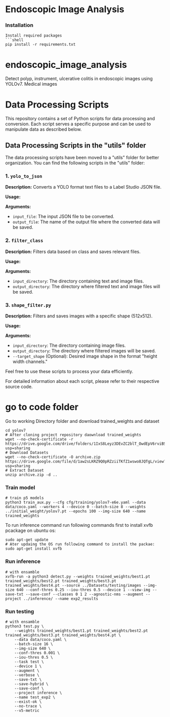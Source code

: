 # Endoscopic Image Analysis
### Installation
```
Install required packages
```shell
pip install -r requirements.txt
```

# endoscopic_image_analysis
Detect polyp, instrument, ulcerative colitis in endoscopic images using YOLOv7. Medical images
# Data Processing Scripts

This repository contains a set of Python scripts for data processing and conversion. Each script serves a specific purpose and can be used to manipulate data as described below.

## Data Processing Scripts in the "utils" folder

The data processing scripts have been moved to a "utils" folder for better organization. You can find the following scripts in the "utils" folder:

### 1. `yolo_to_json`

**Description:** Converts a YOLO format text files to a Label Studio JSON file.

**Usage:**

**Arguments:**
- `input_file`: The input JSON file to be converted.
- `output_file`: The name of the output file where the converted data will be saved.

### 2. `filter_class`

**Description:** Filters data based on class and saves relevant files.

**Usage:**

**Arguments:**
- `input_directory`: The directory containing text and image files.
- `output_directory`: The directory where filtered text and image files will be saved.

### 3. `shape_filter.py`

**Description:** Filters and saves images with a specific shape (512x512).

**Usage:**

**Arguments:**
- `input_directory`: The directory containing image files.
- `output_directory`: The directory where filtered images will be saved.
- `--target_shape` (Optional): Desired image shape in the format "height width channels."

Feel free to use these scripts to process your data efficiently.

For detailed information about each script, please refer to their respective source code.


# go to code folder
Go to working Directory folder and download trained_weights and dataset
``` shell
cd yolov7
# After cloning project repository daownload trained_weights
wget --no-check-certificate -r https://drive.google.com/drive/folders/1IxS8Leyz3DEvZC2blT_OwdEpV6rviBS9?usp=sharing
# Download Datasets
wget --no-check-certificate -O archive.zip https://drive.google.com/file/d/1aw2sLKRZ9Q0pRZziiTKfZ1wswo8JQTgL/view?usp=sharing
# Extract Dataset
unzip archive.zip -d .. 
```

### Train model

``` shell
# train p5 models
python3 train_aux.py --cfg cfg/training/yolov7-e6e.yaml --data data/coco.yaml --workers 4 --device 0 --batch-size 8 --weights ../initial_weight/yolov7.pt --epochs 100 --img-size 640 --name trained_weights
```

To run inference command run following commands first to install xvfb pcackage on ubuntu os:

``` shell
sudo apt-get update
# Ater updaing the OS run following command to install the packae:
sudo apt-get install xvfb
```



### Run inference

``` shell
# with ensamble
xvfb-run -a python3 detect.py --weights trained_weights/best1.pt trained_weights/best2.pt trained_weights/best3.pt trained_weights/best4.pt --source ../Datasets/testing/images --img-size 640 --conf-thres 0.25 --iou-thres 0.5 --device 1 --view-img --save-txt --save-conf --classes 0 1 2 --agnostic-nms --augment --project ../inference/ --name exp2_results
```

### Run testing

``` shell
# with ensamble
python3 test.py \
    --weights trained_weights/best1.pt trained_weights/best2.pt trained_weights/best3.pt trained_weights/best4.pt \
    --data data/coco.yaml \
    --batch-size 16 \
    --img-size 640 \
    --conf-thres 0.001 \
    --iou-thres 0.5 \
    --task test \
    --device 1 \
    --augment \
    --verbose \
    --save-txt \
    --save-hybrid \
    --save-conf \
    --project inference \
    --name test_exp2 \
    --exist-ok \
    --no-trace \
    --v5-metric
```

